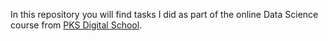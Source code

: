 In this repository you will find tasks I did as part of the online Data Science course from [PKS Digital School](https://pksdigitalschool.id/).
